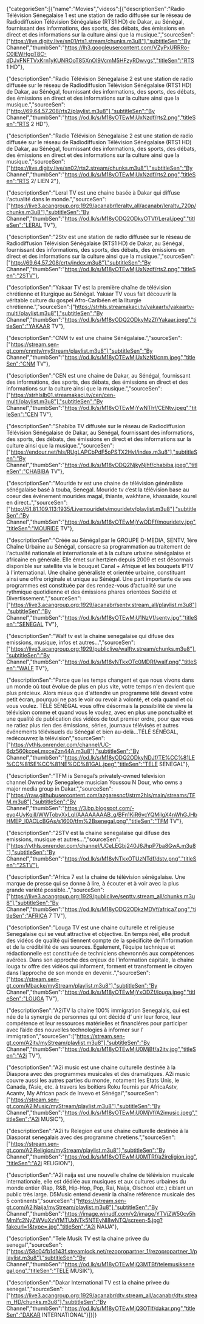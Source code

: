 {"categorieSen":[{"name":"Movies","videos":[{"descriptionSen":"Radio Télévision Sénegalaise 1 est une station de radio diffusée sur le réseau de Radiodiffusion Télévision Sénégalaise (RTS1 HD) de Dakar, au Sénégal, fournissant des informations, des sports, des débats, des émissions en direct et des informations sur la culture ainsi que la musique.","sourceSen":["https://live.digitv.live/sn01/rts1.stream/chunks.m3u8"],"subtitleSen":"By Channel","thumbSen":"https://lh3.googleusercontent.com/VZyPxURRRo-C0lEWHggT8C-dDJvFNFTVxKrn1yKUNROoT85XnOl9VcmM5HFzyRDwvgs","titleSen":"RTS 1 HD"},

{"descriptionSen":"Radio Télévision Sénegalaise 2 est une station de radio diffusée sur le réseau de Radiodiffusion Télévision Sénégalaise (RTS1 HD) de Dakar, au Sénégal, fournissant des informations, des sports, des débats, des émissions en direct et des informations sur la culture ainsi que la musique.","sourceSen":["http://69.64.57.208/rts2/playlist.m3u8"],"subtitleSen":"By Channel","thumbSen":"https://od.lk/s/M18yOTEwMjUxNzdf/rts2.png","titleSen":"RTS 2 HD"},

{"descriptionSen":"Radio Télévision Sénegalaise 2 est une station de radio diffusée sur le réseau de Radiodiffusion Télévision Sénégalaise (RTS1 HD) de Dakar, au Sénégal, fournissant des informations, des sports, des débats, des émissions en direct et des informations sur la culture ainsi que la musique.","sourceSen":["https://live.digitv.live/sn02/rts2.stream/chunks.m3u8"],"subtitleSen":"By Channel","thumbSen":"https://od.lk/s/M18yOTEwMjUxNzdf/rts2.png","titleSen":"RTS 2/ LIEN 2"},

{"descriptionSen":"Leral TV est une chaine basée à Dakar qui diffuse l'actualité dans le monde.","sourceSen":["https://live3.acangroup.org:1929/acanabr/leraltv_all/acanabr/leraltv_720p/chunks.m3u8"],"subtitleSen":"By Channel","thumbSen":"https://od.lk/s/M18yODQ2ODkyOTVf/Leral.jpeg","titleSen":"LERAL TV"},

{"descriptionSen":"2Stv est une station de radio diffusée sur le réseau de Radiodiffusion Télévision Sénégalaise (RTS1 HD) de Dakar, au Sénégal, fournissant des informations, des sports, des débats, des émissions en direct et des informations sur la culture ainsi que la musique.","sourceSen":["http://69.64.57.208/crtv/index.m3u8"],"subtitleSen":"By Channel","thumbSen":"https://od.lk/s/M18yOTEwMjUxNzdf/rts2.png","titleSen":"2STV"},

{"descriptionSen":"Yakaar TV est la première chaîne de télévision chrétienne et liturgique au Sénégal. Yakaar TV vous fait découvrir la véritable culture du gospel Afro-Caribéen et la liturgie chrétienne.","sourceSen":["https://strhls.streamakaci.tv/yakaartv/yakaartv-multi/playlist.m3u8"],"subtitleSen":"By Channel","thumbSen":"https://od.lk/s/M18yODQ2ODkyMzZf/Yakaar.jpeg","titleSen":"YAKAAR TV"},

{"descriptionSen":"CNM tv est une chaine Sénégalaise.","sourceSen":["https://stream.sen-gt.com/cnmtv/myStream/playlist.m3u8"],"subtitleSen":"By Channel","thumbSen":"https://od.lk/s/M18yOTEwMjUxNzNf/cnm.jpeg","titleSen":"CNM TV"},

{"descriptionSen":"CEN est une chaine de Dakar, au Sénégal, fournissant des informations, des sports, des débats, des émissions en direct et des informations sur la culture ainsi que la musique.","sourceSen":["https://strhlslb01.streamakaci.tv/cen/cen-multi/playlist.m3u8"],"subtitleSen":"By Channel","thumbSen":"https://od.lk/s/M18yOTEwMjYwNThf/CENtv.jpeg","titleSen":"CEN TV"},

{"descriptionSen":"Shabiba TV diffusée sur le réseau de Radiodiffusion Télévision Sénégalaise de Dakar, au Sénégal, fournissant des informations, des sports, des débats, des émissions en direct et des informations sur la culture ainsi que la musique.","sourceSen":["https://endour.net/hls/RUgLAPCbPdF5oPSTX2Hvl/index.m3u8"],"subtitleSen":"By Channel","thumbSen":"https://od.lk/s/M18yODQ2NjkyNjhf/chabiba.jpeg","titleSen":"CHABIBA TV"},

{"descriptionSen":"Mouride tv est une chaine de télévision généraliste sénégalaise basé à touba, Senegal. Mouride tv c’est la télévision base au coeur des événement mourides magal, thiante, wakhtane, khassaide, kourel en direct..","sourceSen":["http://51.81.109.113:1935/Livemouridetv/mouridetv/playlist.m3u8"],"subtitleSen":"By Channel","thumbSen":"https://od.lk/s/M18yOTEwMjYwODFf/mouridetv.jpg","titleSen":"MOURIDE TV"},

{"descriptionSen":"Créée au Sénégal par le GROUPE D-MEDIA, SENTV, 1ère Chaîne Urbaine au Sénégal, consacre sa programmation au traitement de l'actualité nationale et internationale et à la culture urbaine sénégalaise et africaine en générale. Elle émet sur hertzien depuis 2009 et est désormais disponible sur satellite via le bouquet Canal + Afrique et les bouquets IPTV à l'international. Une chaîne généraliste et orientée urbaine, constituant ainsi une offre originale et unique au Sénégal. Une part importante de ses programmes est constituée par des rendez-vous d’actualité sur une rythmique quotidienne et des émissions phares orientées Société et Divertissement.","sourceSen":["https://live3.acangroup.org:1929/acanabr/sentv.stream_all/playlist.m3u8"],"subtitleSen":"By Channel","thumbSen":"https://od.lk/s/M18yOTEwMjU1NzVf/sentv.jpg","titleSen":"SENEGAL TV"},

{"descriptionSen":"Walf tv est la chaine senegalaise qui difuse des emissions, musique, infos et autres...","sourceSen":["https://live3.acangroup.org:1929/publiclive/walftv.stream/chunks.m3u8"],"subtitleSen":"By Channel","thumbSen":"https://od.lk/s/M18yNTkxOTc0MDRf/walf.png","titleSen":"WALF TV"},

{"descriptionSen":"Parce que les temps changent et que nous vivons dans un monde où tout évolue de plus en plus vite, votre temps n'en devient que plus précieux. Alors mieux que d'attendre un programme télé devant votre petit écran, pourquoi ne pas le voir ou revoir à volonté, et cela quand et où vous voulez. TÉLÉ SÉNÉGAL vous offre désormais la possibilité de vivre la télévision comme et quand vous le voulez, avec en plus une ponctualité et une qualité de publication des vidéos de tout premier ordre, pour que vous ne ratiez plus rien des émissions, séries, journaux télévisés et autres événements télévisuels du Sénégal et bien au-delà…TÉLÉ SÉNÉGAL, redécouvrez la télévision","sourceSen":["https://ythls.onrender.com/channel/UC-6dz560kcpeLmxceZzn44A.m3u8"],"subtitleSen":"By Channel","thumbSen":"https://od.lk/s/M18yODQ2ODkyNDJf/TE%CC%81LE%CC%81SE%CC%81NE%CC%81GAL.jpeg","titleSen":"TELE SENEGAL"},

{"descriptionSen":"TFM is Senegal’s privately-owned television channel.Owned by Senegalese musician Youssou N Dour, who owns a major media group in Dakar.","sourceSen":["https://raw.githubusercontent.com/azgaresncf/strm2hls/main/streams/TFM.m3u8"],"subtitleSen":"By Channel","thumbSen":"https://3.bp.blogspot.com/-eyo4UyKqjlI/WWTobvXxLqI/AAAAAAAAB_g/BFn1KiR6vcYQMilgX4nWhGJHbHMEP_l0ACLcBGAs/s1600/tfm%2Bsenegal.png","titleSen":"TFM TV"},

{"descriptionSen":"2STV est la chaine senegalaise qui difuse des emissions, musique et autres...","sourceSen":["https://ythls.onrender.com/channel/UCeLEGbj240J6JhpP7ba8GwA.m3u8"],"subtitleSen":"By Channel","thumbSen":"https://od.lk/s/M18yNTkxOTUzNTdf/dstv.png","titleSen":"2STV"},

{"descriptionSen":"Africa 7 est la chaine de télévision sénégalaise. Une marque de presse qui se donne à lire, à écouter et à voir avec la plus grande variété possible..","sourceSen":["https://live3.acangroup.org:1929/publiclive/septtv.stream_all/chunks.m3u8"],"subtitleSen":"By Channel","thumbSen":"https://od.lk/s/M18yODQ2ODkzMDVf/africa7.png","titleSen":"AFRICA 7 TV"},

{"descriptionSen":"Louga TV est une chaine culturelle et religieuse Senegalaise qui se veut attractive et objective. En temps réel, elle produit des vidéos de qualité qui tiennent compte de la spécificité de l’information et de la crédibilité de ses sources. Également, l’équipe technique et rédactionnelle est constituée de techniciens chevronnés aux compétences avérées. Dans son approche des enjeux de l’information capitale, la chaine louga tv offre des vidéos qui informent, forment et transforment le citoyen dans l’approche de son monde en devenir..","sourceSen":["https://stream.sen-gt.com/Mbacke/myStream/playlist.m3u8"],"subtitleSen":"By Channel","thumbSen":"https://od.lk/s/M18yOTEwMjYxODZf/louga.jpeg","titleSen":"LOUGA TV"},

{"descriptionSen":"A2iTV la chaine 100% immigration Senegalais, qui est née de la synergie de personnes qui ont décidé d’ unir leur force, leur compétence et leur ressources matérielles et financiéres pour participer avec l’aide des nouvelles technologies à informer sur l’ immigration","sourceSen":["https://stream.sen-gt.com/A2itv/myStream/playlist.m3u8"],"subtitleSen":"By Channel","thumbSen":"https://od.lk/s/M18yOTEwMjU0MjBf/a2itv.jpg","titleSen":"A2i TV"},

{"descriptionSen":"A2i music est une chaine culturelle destinée à la Diaspora avec des programmes musicales et des dramatiques. A2i music couvre aussi les autres parties du monde, notament les Etats Unis, le Canada, l’Asie, etc. à travers les boitiers Roku fournis par AfricaAstv, Acantv, My African pack de Invevo et Sénégal","sourceSen":["https://stream.sen-gt.com/A2iMusic/myStream/playlist.m3u8"],"subtitleSen":"By Channel","thumbSen":"https://od.lk/s/M18yOTEwMjU0MjVf/A2imusic.jpeg","titleSen":"A2i MUSIC"},

{"descriptionSen":"A2i tv Relegion est une chaine culturelle destinée à la Diasporat senegalais avec des programme chretiens.","sourceSen":["https://stream.sen-gt.com/A2iReligion/myStream/playlist.m3u8"],"subtitleSen":"By Channel","thumbSen":"https://od.lk/s/M18yOTEwMjU0MTRf/a2ireligion.jpg","titleSen":"A2i RELIGION"},

{"descriptionSen":"A2i naija est une nouvelle chaîne de télévision musicale internationale, elle est dédiée aux musiques et aux cultures urbaines du monde entier (Rap, R&B, Hip-Hop, Pop, Rai, Naija, Olschool etc.) ciblant un public très large. D5Music entend devenir la chaîne référence musicale des 5 continents","sourceSen":["https://stream.sen-gt.com/A2iNaija/myStream/playlist.m3u8"],"subtitleSen":"By Channel","thumbSen":"https://image.winudf.com/v2/image/YTVjZW50cy5hMmlfc2NyZWVuXzVfMTUxNTk5NTEyNl8wNTQ/screen-5.jpg?fakeurl=1&type=.jpg","titleSen":"A2i NAIJA"},

{"descriptionSen":"Tele Musik TV est la chaine privee du senegal","sourceSen":["https://58c04fb1d143f.streamlock.net/rezopropartner_1/rezopropartner_1/playlist.m3u8"],"subtitleSen":"By Channel","thumbSen":"https://od.lk/s/M18yOTEwMjQ3MTBf/telemusiksenegal.png","titleSen":"TELE MUSIK"},

{"descriptionSen":"Dakar International TV est la chaine privee du senegal.","sourceSen":["https://live3.acangroup.org:1929/acanabr/dtv.stream_all/acanabr/dtv.stream_HD/chunks.m3u8"],"subtitleSen":"By Channel","thumbSen":"https://od.lk/s/M18yOTEwMjQ3OTlf/dakar.png","titleSen":"DAKAR INTERNATIONAL"}]}]}
